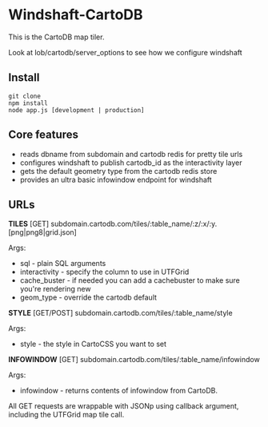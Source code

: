 Windshaft-CartoDB
==================

This is the CartoDB map tiler.

Look at lob/cartodb/server_options to see how we configure windshaft


Install
-------
```
git clone
npm install
node app.js [development | production]
```


Core features
-------------
* reads dbname from subdomain and cartodb redis for pretty tile urls
* configures windshaft to publish cartodb_id as the interactivity layer
* gets the default geometry type from the cartodb redis store
* provides an ultra basic infowindow endpoint for windshaft


URLs
----

**TILES**
[GET] subdomain.cartodb.com/tiles/:table_name/:z/:x/:y.[png|png8|grid.json]

Args:
* sql - plain SQL arguments
* interactivity - specify the column to use in UTFGrid
* cache_buster - if needed you can add a cachebuster to make sure you're rendering new
* geom_type - override the cartodb default

**STYLE**
[GET/POST] subdomain.cartodb.com/tiles/:table_name/style

Args:
* style - the style in CartoCSS you want to set

**INFOWINDOW**
[GET] subdomain.cartodb.com/tiles/:table_name/infowindow

Args:
* infowindow - returns contents of infowindow from CartoDB.


All GET requests are wrappable with JSONp using callback argument, including the UTFGrid map tile call.